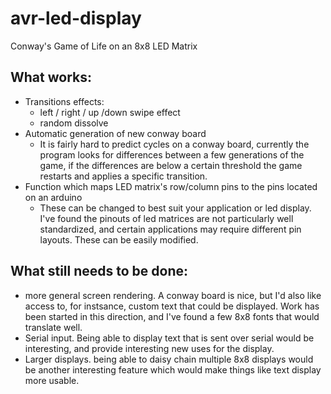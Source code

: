 # avr-led-display
Conway's Game of Life on an 8x8 LED Matrix

## What works:
  - Transitions effects:
      - left / right / up /down swipe effect
      - random dissolve
  - Automatic generation of new conway board
    - It is fairly hard to predict cycles on a conway board, currently the program looks for differences between a few
      generations of the game, if the differences are below a certain threshold the game restarts and applies a specific transition.
  - Function which maps LED matrix's row/column pins to the pins located on an arduino
    - These can be changed to best suit your application or led display. I've found the pinouts of led matrices
      are not particularly well standardized, and certain applications may require different pin layouts. These can
      be easily modified.
      
## What still needs to be done:
 - more general screen rendering. A conway board is nice, but I'd also like access to, for instsance, custom text that could
   be displayed. Work has been started in this direction, and I've found a few 8x8 fonts that would translate well.
 - Serial input. Being able to display text that is sent over serial would be interesting, and provide interesting new
   uses for the display.
 - Larger displays. being able to daisy chain multiple 8x8 displays would be another interesting feature which would make
   things like text display more usable.
